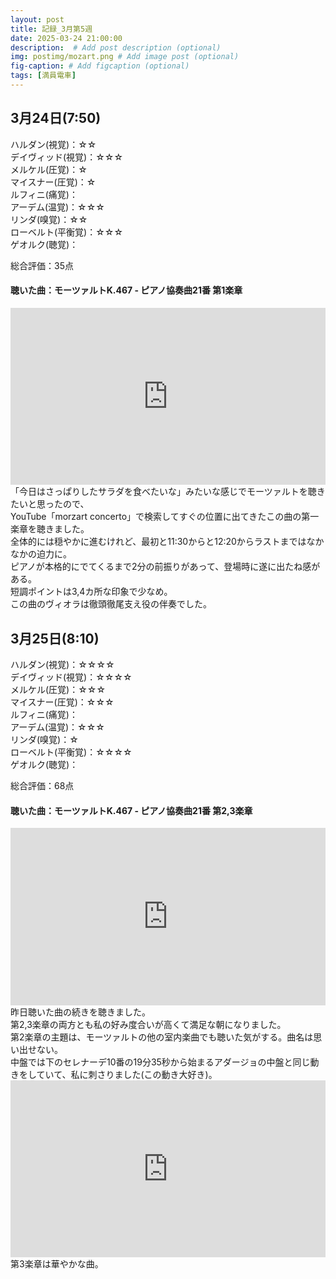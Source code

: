 ```yaml
---
layout: post
title: 記録_3月第5週
date: 2025-03-24 21:00:00
description:  # Add post description (optional)
img: postimg/mozart.png # Add image post (optional)
fig-caption: # Add figcaption (optional)
tags: [満員電車]
---
```

## 3月24日(7:50)

ハルダン(視覚)：☆☆ <br>
デイヴィッド(視覚)：☆☆☆ <br>
メルケル(圧覚)：☆ <br>
マイスナー(圧覚)：☆ <br>
ルフィニ(痛覚)： <br>
アーデム(温覚)：☆☆☆ <br>
リンダ(嗅覚)：☆☆ <br>
ローベルト(平衡覚)：☆☆☆ <br>
ゲオルク(聴覚)： <br>

総合評価：35点

#### 聴いた曲：モーツァルトK.467 - ピアノ協奏曲21番 第1楽章
<div style="position: relative; padding-bottom: 56.25%; height: 0; overflow: hidden;">
  <iframe src="https://www.youtube.com/embed/NgY0QcUjtYE"
          style="position: absolute; top: 0; left: 0; width: 100%; height: 100%;"
          frameborder="0" allowfullscreen>
  </iframe>
</div>
「今日はさっぱりしたサラダを食べたいな」みたいな感じでモーツァルトを聴きたいと思ったので、<br>
YouTube「morzart concerto」で検索してすぐの位置に出てきたこの曲の第一楽章を聴きました。<br>
全体的には穏やかに進むけれど、最初と11:30からと12:20からラストまではなかなかの迫力に。<br>
ピアノが本格的にでてくるまで2分の前振りがあって、登場時に遂に出たね感がある。<br>
短調ポイントは3,4カ所な印象で少なめ。<br>
この曲のヴィオラは徹頭徹尾支え役の伴奏でした。


## 3月25日(8:10)

ハルダン(視覚)：☆☆☆☆ <br>
デイヴィッド(視覚)：☆☆☆☆ <br>
メルケル(圧覚)：☆☆☆ <br>
マイスナー(圧覚)：☆☆☆ <br>
ルフィニ(痛覚)： <br>
アーデム(温覚)：☆☆☆ <br>
リンダ(嗅覚)：☆ <br>
ローベルト(平衡覚)：☆☆☆☆ <br>
ゲオルク(聴覚)： <br>

総合評価：68点

#### 聴いた曲：モーツァルトK.467 - ピアノ協奏曲21番 第2,3楽章
<div style="position: relative; padding-bottom: 56.25%; height: 0; overflow: hidden;">
  <iframe src="https://www.youtube.com/embed/cBf4nc3TRa4" style="position: absolute; top: 0; left: 0; width: 100%; height: 100%;"
          frameborder="0" allowfullscreen>
  </iframe>
</div>
昨日聴いた曲の続きを聴きました。<br>
第2,3楽章の両方とも私の好み度合いが高くて満足な朝になりました。<br>
第2楽章の主題は、モーツァルトの他の室内楽曲でも聴いた気がする。曲名は思い出せない。<br>
中盤では下のセレナーデ10番の19分35秒から始まるアダージョの中盤と同じ動きをしていて、私に刺さりました(この動き大好き)。
<div style="position: relative; padding-bottom: 56.25%; height: 0; overflow: hidden;">
  <iframe src="https://www.youtube.com/embed/_PolXz9ULcQ" style="position: absolute; top: 0; left: 0; width: 100%; height: 100%;"
          frameborder="0" allowfullscreen>
  </iframe>
</div>
第3楽章は華やかな曲。<br>
